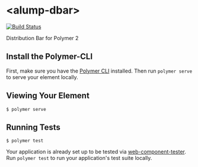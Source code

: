 # \<alump-dbar\>

[![Build Status](https://travis-ci.org/alump/alump-dbar.svg?branch=master)](https://travis-ci.org/alump/alump-dbar)

Distribution Bar for Polymer 2

## Install the Polymer-CLI

First, make sure you have the [Polymer CLI](https://www.npmjs.com/package/polymer-cli) installed. Then run `polymer serve` to serve your element locally.

## Viewing Your Element

```
$ polymer serve
```

## Running Tests

```
$ polymer test
```

Your application is already set up to be tested via [web-component-tester](https://github.com/Polymer/web-component-tester). Run `polymer test` to run your application's test suite locally.
